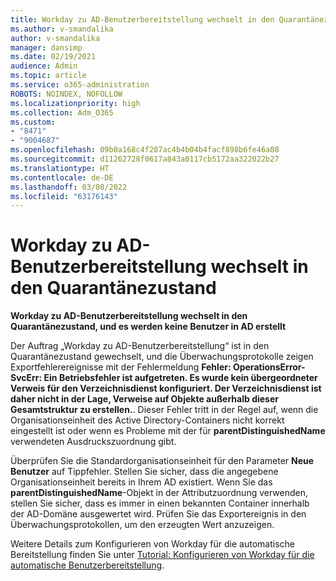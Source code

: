 ```yaml
---
title: Workday zu AD-Benutzerbereitstellung wechselt in den Quarantänezustand
ms.author: v-smandalika
author: v-smandalika
manager: dansimp
ms.date: 02/19/2021
audience: Admin
ms.topic: article
ms.service: o365-administration
ROBOTS: NOINDEX, NOFOLLOW
ms.localizationpriority: high
ms.collection: Adm_O365
ms.custom:
- "8471"
- "9004687"
ms.openlocfilehash: 09b0a168c4f207ac4b4b04b4facf898b6fe46a08
ms.sourcegitcommit: d11262728f0617a843a0117cb5172aa322022b27
ms.translationtype: HT
ms.contentlocale: de-DE
ms.lasthandoff: 03/08/2022
ms.locfileid: "63176143"
---
```

# <a name="workday-to-ad-user-provisioning-goes-into-quarantine-state"></a>Workday zu AD-Benutzerbereitstellung wechselt in den Quarantänezustand

**Workday zu AD-Benutzerbereitstellung wechselt in den Quarantänezustand, und es werden keine Benutzer in AD erstellt**

Der Auftrag „Workday zu AD-Benutzerbereitstellung“ ist in den Quarantänezustand gewechselt, und die Überwachungsprotokolle zeigen Exportfehlerereignisse mit der Fehlermeldung **Fehler: OperationsError-SvcErr: Ein Betriebsfehler ist aufgetreten. Es wurde kein übergeordneter Verweis für den Verzeichnisdienst konfiguriert. Der Verzeichnisdienst ist daher nicht in der Lage, Verweise auf Objekte außerhalb dieser Gesamtstruktur zu erstellen.**. Dieser Fehler tritt in der Regel auf, wenn die Organisationseinheit des Active Directory-Containers nicht korrekt eingestellt ist oder wenn es Probleme mit der für **parentDistinguishedName** verwendeten Ausdruckszuordnung gibt.

Überprüfen Sie die Standardorganisationseinheit für den Parameter **Neue Benutzer** auf Tippfehler. Stellen Sie sicher, dass die angegebene Organisationseinheit bereits in Ihrem AD existiert. Wenn Sie das **parentDistinguishedName**-Objekt in der Attributzuordnung verwenden, stellen Sie sicher, dass es immer in einen bekannten Container innerhalb der AD-Domäne ausgewertet wird. Prüfen Sie das Exportereignis in den Überwachungsprotokollen, um den erzeugten Wert anzuzeigen.

Weitere Details zum Konfigurieren von Workday für die automatische Bereitstellung finden Sie unter [Tutorial: Konfigurieren von Workday für die automatische Benutzerbereitstellung](https://docs.microsoft.com/azure/active-directory/saas-apps/workday-inbound-tutorial).

